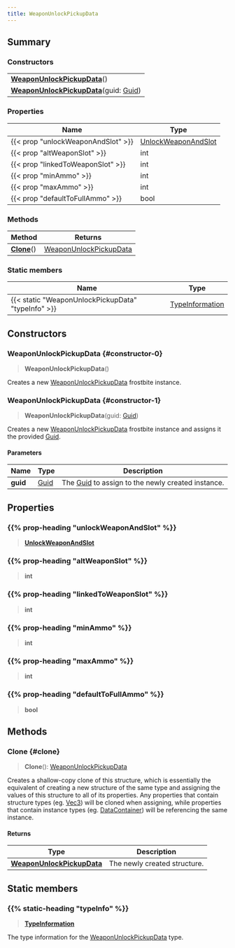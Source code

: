 ```yaml
---
title: WeaponUnlockPickupData
---
```


## Summary

### Constructors

|  |
| --- |
| **[WeaponUnlockPickupData](#constructor-0)**() |
| **[WeaponUnlockPickupData](#constructor-1)**(guid: [Guid](/vext/ref/shared/type/guid)) |

### Properties

| Name | Type |
| ---- | ---- |
| {{< prop "unlockWeaponAndSlot" >}} | [UnlockWeaponAndSlot](/vext/ref/fb/unlockweaponandslot) |
| {{< prop "altWeaponSlot" >}} | int |
| {{< prop "linkedToWeaponSlot" >}} | int |
| {{< prop "minAmmo" >}} | int |
| {{< prop "maxAmmo" >}} | int |
| {{< prop "defaultToFullAmmo" >}} | bool |

### Methods

| Method | Returns |
| ------ | ------- |
| **[Clone](#clone)**() | [WeaponUnlockPickupData](/vext/ref/fb/weaponunlockpickupdata) |

### Static members

| Name | Type |
| ---- | ---- |
| {{< static "WeaponUnlockPickupData" "typeInfo" >}} | [TypeInformation](/vext/ref/shared/type/typeinformation) |

## Constructors

### WeaponUnlockPickupData {#constructor-0}

> **WeaponUnlockPickupData**()

Creates a new [WeaponUnlockPickupData](/vext/ref/fb/weaponunlockpickupdata) frostbite instance.

### WeaponUnlockPickupData {#constructor-1}

> **WeaponUnlockPickupData**(guid: [Guid](/vext/ref/shared/type/guid))

Creates a new [WeaponUnlockPickupData](/vext/ref/fb/weaponunlockpickupdata) frostbite instance and assigns it the provided [Guid](/vext/ref/shared/type/guid).

#### Parameters

| Name | Type | Description |
| ---- | ---- | ----------- |
| **guid** | [Guid](/vext/ref/shared/type/guid) | The [Guid](/vext/ref/shared/type/guid) to assign to the newly created instance. |

## Properties

### {{% prop-heading "unlockWeaponAndSlot" %}}

> **[UnlockWeaponAndSlot](/vext/ref/fb/unlockweaponandslot)**

### {{% prop-heading "altWeaponSlot" %}}

> **int**

### {{% prop-heading "linkedToWeaponSlot" %}}

> **int**

### {{% prop-heading "minAmmo" %}}

> **int**

### {{% prop-heading "maxAmmo" %}}

> **int**

### {{% prop-heading "defaultToFullAmmo" %}}

> **bool**

## Methods

### Clone {#clone}

> **Clone**(): [WeaponUnlockPickupData](/vext/ref/fb/weaponunlockpickupdata)

Creates a shallow-copy clone of this structure, which is essentially the equivalent of creating a new structure of the same type and assigning the values of this structure to all of its properties. Any properties that contain structure types (eg. [Vec3](/vext/ref/shared/type/vec3)) will be cloned when assigning, while properties that contain instance types (eg. [DataContainer](/vext/ref/shared/type/datacontainer)) will be referencing the same instance.

#### Returns

| Type | Description |
| ---- | ----------- |
| **[WeaponUnlockPickupData](/vext/ref/fb/weaponunlockpickupdata)** | The newly created structure. |

## Static members

### {{% static-heading "typeInfo" %}}

> **[TypeInformation](/vext/ref/shared/type/typeinformation)**

The type information for the [WeaponUnlockPickupData](/vext/ref/fb/weaponunlockpickupdata) type.


